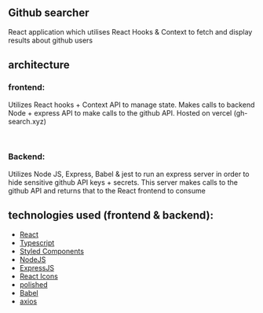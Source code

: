 ## Github searcher 

React application which utilises React Hooks & Context to fetch and display results about github users

## architecture


### frontend:
Utilizes React hooks + Context API to manage state. Makes calls to backend Node + express API to make calls to the github API. Hosted on vercel (gh-search.xyz)

<br />

### Backend: 
Utilizes Node JS, Express, Babel & jest to run an express server in order to hide sensitive github API keys + secrets. This server makes calls to the github API and returns that to the React frontend to consume



## technologies used (frontend & backend): 
- [React](https://reactjs.org/)
- [Typescript](https://www.typescriptlang.org/)
- [Styled Components](https://www.styled-components.com/)
- [NodeJS](https://nodejs.org/en/)
- [ExpressJS](http://expressjs.com/)
- [React Icons](https://react-icons.github.io/react-icons/)
- [polished](https://polished.js.org/)
- [Babel](https://babeljs.io/)
- [axios](https://www.npmjs.com/package/axios)
